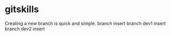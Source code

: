 # gitskills
Creating a new branch is quick and simple.
branch insert
branch dev1 insert
branch dev2 insert
